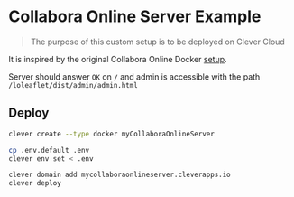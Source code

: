 # Collabora Online Server Example

> The purpose of this custom setup is to be deployed on Clever Cloud

It is inspired by the original Collabora Online Docker [setup](https://github.com/CollaboraOnline/online/tree/master/docker).

Server should answer `OK` on `/` and admin is accessible with the path `/loleaflet/dist/admin/admin.html`

## Deploy

```bash
clever create --type docker myCollaboraOnlineServer

cp .env.default .env
clever env set < .env

clever domain add mycollaboraonlineserver.cleverapps.io
clever deploy
```